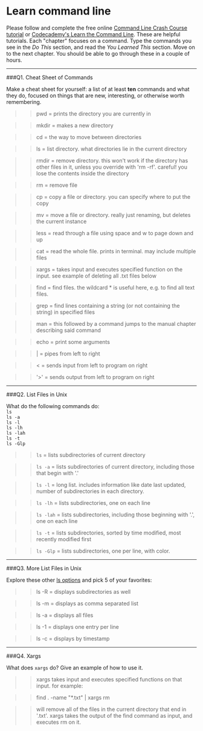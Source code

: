 # Learn command line

Please follow and complete the free online [Command Line Crash Course
tutorial](https://web.archive.org/web/20160708171659/http://cli.learncodethehardway.org/book/) or [Codecademy's Learn the Command Line](https://www.codecademy.com/learn/learn-the-command-line). These are helpful tutorials. Each "chapter" focuses on a command. Type the commands you see in the _Do This_ section, and read the _You Learned This_ section. Move on to the next chapter. You should be able to go through these in a couple of hours.

---

###Q1.  Cheat Sheet of Commands  

Make a cheat sheet for yourself: a list of at least **ten** commands and what they do, focused on things that are new, interesting, or otherwise worth remembering.

> > pwd = prints the directory you are currently in

> > mkdir = makes a new directory

> > cd = the way to move between directories

> > ls = list directory. what directories lie in the current directory

> > rmdir = remove directory. this won't work if the directory has other files in it, unless you override with 'rm -rf'. careful! you lose the contents inside the directory

> > rm = remove file

> > cp = copy a file or directory. you can specify where to put the copy

> > mv = move a file or directory. really just renaming, but deletes the current instance

> > less = read through a file using space and w to page down and up

> > cat = read the whole file. prints in terminal. may include multiple files

> > xargs = takes input and executes specified function on the input. see example of deleting all .txt files below

> > find = find files. the wildcard * is useful here, e.g. to find all text files.

> > grep = find lines containing a string (or not containing the string) in specified files

> > man = this followed by a command jumps to the manual chapter describing said command

> > echo = print some arguments

> > | = pipes from left to right

> > < = sends input from left to program on right

> > '>' = sends output from left to program on right

---

###Q2.  List Files in Unix   

What do the following commands do:  
`ls`  
`ls -a`  
`ls -l`  
`ls -lh`  
`ls -lah`  
`ls -t`  
`ls -Glp`  

> > `ls`     = lists subdirectories of current directory 

> >`ls -a`  = lists subdirectories of current directory, including those that begin with '.'

> >`ls -l`   = long list. includes information like date last updated, number of subdirectories in each directory.

> >`ls -lh`  = lists subdirectories, one on each line

> >`ls -lah` = lists subdirectories, including those beginning with '.', one on each line

> >`ls -t`   = lists subdirectories, sorted by time modified, most recently modified first

> >`ls -Glp` = lists subdirectories, one per line, with color.

---

###Q3.  More List Files in Unix  

Explore these other [ls options](http://www.techonthenet.com/unix/basic/ls.php) and pick 5 of your favorites:

> > ls -R = displays subdirectories as well

> > ls -m = displays as comma separated list

> > ls -a = displays all files

> > ls -1 = displays one entry per line

> > ls -c = displays by timestamp 

---

###Q4.  Xargs   

What does `xargs` do? Give an example of how to use it.

> > xargs takes input and executes specified functions on that input. for example: 

> > find . -name "*.txt" | xargs rm 

> > will remove all of the files in the current directory that end in '.txt'. xargs takes the output of the find command as input, and executes rm on it.

 

